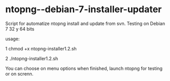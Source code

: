 ntopng--debian-7-installer-updater
==================================

Script for automatize ntopng install and update from svn. Testing on Debian 7 32 y 64 bits

usage:

1 chmod +x ntopng-installer1.2.sh

2 ./ntopng-installer1.2.sh

You can choose on menu options when finished, launch ntopng for testing or on screnn.
